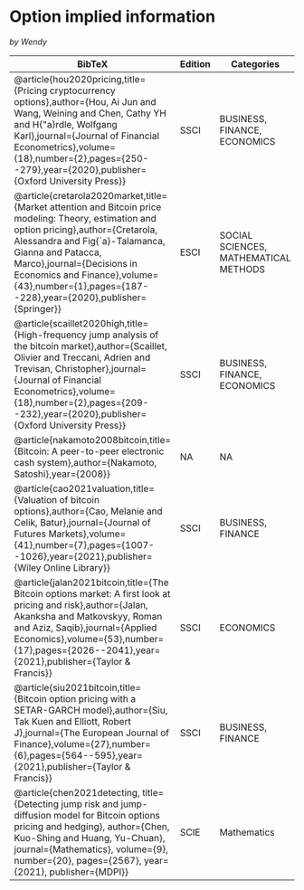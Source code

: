 # Option implied information 

*by Wendy*


| BibTeX | Edition | Categories | Rank | Citation | Keyword |
| --- | --- | --- | --- | --- | --- |
| @article{hou2020pricing,title={Pricing cryptocurrency options},author={Hou, Ai Jun and Wang, Weining and Chen, Cathy YH and H{\"a}rdle, Wolfgang Karl},journal={Journal of Financial Econometrics},volume={18},number={2},pages={250--279},year={2020},publisher={Oxford University Press}} | SSCI | BUSINESS, FINANCE, ECONOMICS | 154/557, 27.65% | 74 | SVCJ, MCMC |
| @article{cretarola2020market,title={Market attention and Bitcoin price modeling: Theory, estimation and option pricing},author={Cretarola, Alessandra and Fig{\`a}-Talamanca, Gianna and Patacca, Marco},journal={Decisions in Economics and Finance},volume={43},number={1},pages={187--228},year={2020},publisher={Springer}} | ESCI | SOCIAL SCIENCES, MATHEMATICAL METHODS | 56/61, 91.80% | 34 | BTC,Profile Quasi Maximum likelihood estimation |
| @article{scaillet2020high,title={High-frequency jump analysis of the bitcoin market},author={Scaillet, Olivier and Treccani, Adrien and Trevisan, Christopher},journal={Journal of Financial Econometrics},volume={18},number={2},pages={209--232},year={2020},publisher={Oxford University Press}} | SSCI | BUSINESS, FINANCE, ECONOMICS | 154/557, 27.65% | 150 | Impacts, existence of jumps |
| @article{nakamoto2008bitcoin,title={Bitcoin: A peer-to-peer electronic cash system},author={Nakamoto, Satoshi},year={2008}} | NA | NA | NA | 32258 | Bitcoin |
| @article{cao2021valuation,title={Valuation of bitcoin options},author={Cao, Melanie and Celik, Batur},journal={Journal of Futures Markets},volume={41},number={7},pages={1007--1026},year={2021},publisher={Wiley Online Library}} | SSCI | BUSINESS, FINANCE | 82/221, 37.10% | 18 | Bitcoin |
| @article{jalan2021bitcoin,title={The Bitcoin options market: A first look at pricing and risk},author={Jalan, Akanksha and Matkovskyy, Roman and Aziz, Saqib},journal={Applied Economics},volume={53},number={17},pages={2026--2041},year={2021},publisher={Taylor \& Francis}} | SSCI | ECONOMICS | 251/572, 43.88% | 20 | BTC, BS model, Heston-Nandi GARCH model, Greeks |
| @article{siu2021bitcoin,title={Bitcoin option pricing with a SETAR-GARCH model},author={Siu, Tak Kuen and Elliott, Robert J},journal={The European Journal of Finance},volume={27},number={6},pages={564--595},year={2021},publisher={Taylor \& Francis}} | SSCI | BUSINESS, FINANCE | 93/221, 42.08% | 28 | BTC, SETAR-GARCH model |
| @article{chen2021detecting, title={Detecting jump risk and jump-diffusion model for Bitcoin options pricing and hedging}, author={Chen, Kuo-Shing and Huang, Yu-Chuan}, journal={Mathematics}, volume={9}, number={20}, pages={2567}, year={2021}, publisher={MDPI}} | SCIE | Mathematics | 13/475, 2.74% | 14 | BTC option pricing |
